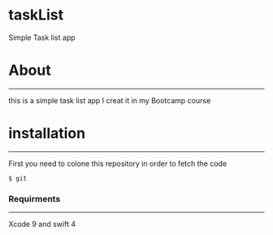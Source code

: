 # taskList
Simple Task list app





# About
---
this is a simple task list app I creat it in my Bootcamp course 

# installation 
---
First you need to  colone this repository in order to fetch the code 
```
$ git
```

### Requirments
----
Xcode 9 and swift 4 

